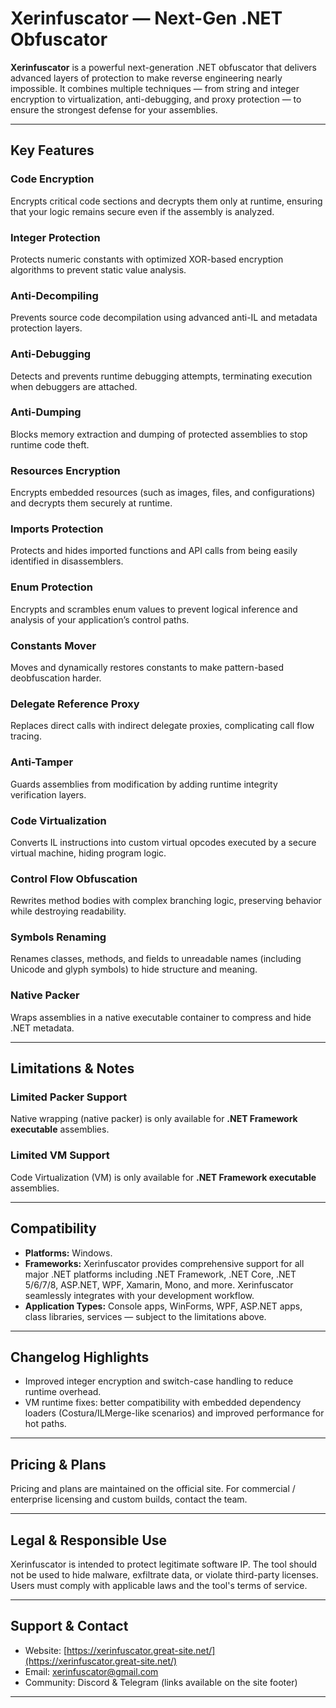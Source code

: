# Xerinfuscator — Next-Gen .NET Obfuscator

**Xerinfuscator** is a powerful next-generation .NET obfuscator that delivers advanced layers of protection to make reverse engineering nearly impossible. It combines multiple techniques — from string and integer encryption to virtualization, anti-debugging, and proxy protection — to ensure the strongest defense for your assemblies.

---

## Key Features

### Code Encryption

Encrypts critical code sections and decrypts them only at runtime, ensuring that your logic remains secure even if the assembly is analyzed.

### Integer Protection

Protects numeric constants with optimized XOR-based encryption algorithms to prevent static value analysis.

### Anti-Decompiling

Prevents source code decompilation using advanced anti-IL and metadata protection layers.

### Anti-Debugging

Detects and prevents runtime debugging attempts, terminating execution when debuggers are attached.

### Anti-Dumping

Blocks memory extraction and dumping of protected assemblies to stop runtime code theft.

### Resources Encryption

Encrypts embedded resources (such as images, files, and configurations) and decrypts them securely at runtime.

### Imports Protection

Protects and hides imported functions and API calls from being easily identified in disassemblers.

### Enum Protection

Encrypts and scrambles enum values to prevent logical inference and analysis of your application’s control paths.

### Constants Mover

Moves and dynamically restores constants to make pattern-based deobfuscation harder.

### Delegate Reference Proxy

Replaces direct calls with indirect delegate proxies, complicating call flow tracing.

### Anti-Tamper

Guards assemblies from modification by adding runtime integrity verification layers.

### Code Virtualization

Converts IL instructions into custom virtual opcodes executed by a secure virtual machine, hiding program logic.

### Control Flow Obfuscation

Rewrites method bodies with complex branching logic, preserving behavior while destroying readability.

### Symbols Renaming

Renames classes, methods, and fields to unreadable names (including Unicode and glyph symbols) to hide structure and meaning.

### Native Packer

Wraps assemblies in a native executable container to compress and hide .NET metadata.

---

## Limitations & Notes

### Limited Packer Support

Native wrapping (native packer) is only available for **.NET Framework executable** assemblies.

### Limited VM Support

Code Virtualization (VM) is only available for **.NET Framework executable** assemblies.

---

## Compatibility

* **Platforms:** Windows.
* **Frameworks:** Xerinfuscator provides comprehensive support for all major .NET platforms including .NET Framework, .NET Core, .NET 5/6/7/8, ASP.NET, WPF, Xamarin, Mono, and more. Xerinfuscator seamlessly integrates with your development workflow.
* **Application Types:** Console apps, WinForms, WPF, ASP.NET apps, class libraries, services — subject to the limitations above.

---

## Changelog Highlights

* Improved integer encryption and switch-case handling to reduce runtime overhead.
* VM runtime fixes: better compatibility with embedded dependency loaders (Costura/ILMerge-like scenarios) and improved performance for hot paths.

---

## Pricing & Plans

Pricing and plans are maintained on the official site. For commercial / enterprise licensing and custom builds, contact the team.

---

## Legal & Responsible Use

Xerinfuscator is intended to protect legitimate software IP. The tool should not be used to hide malware, exfiltrate data, or violate third-party licenses. Users must comply with applicable laws and the tool's terms of service.

---

## Support & Contact

* Website: [https://xerinfuscator.great-site.net/](https://xerinfuscator.great-site.net/)
* Email: [xerinfuscator@gmail.com](mailto:xerinfuscator@gmail.com)
* Community: Discord & Telegram (links available on the site footer)

---
